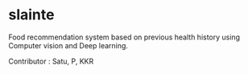 # slainte

Food recommendation system based on previous health history using Computer vision and Deep learning.

Contributor : 
             Satu,
             P,
             KKR
